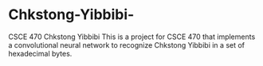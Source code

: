 # Chkstong-Yibbibi-
CSCE 470 Chkstong Yibbibi 
This is a project for CSCE 470 that implements a convolutional neural network to recognize Chkstong Yibbibi in a set of hexadecimal bytes. 
